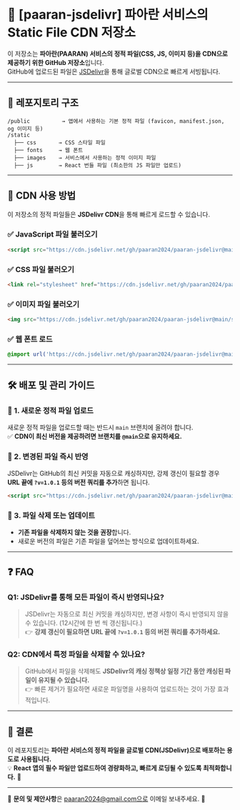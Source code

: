 # 🚀 [paaran-jsdelivr] 파아란 서비스의 Static File CDN 저장소
이 저장소는 **파아란(PAARAN) 서비스의 정적 파일(CSS, JS, 이미지 등)을 CDN으로 제공하기 위한 GitHub 저장소**입니다.  
GitHub에 업로드된 파일은 [JSDelivr](https://www.jsdelivr.com/)을 통해 글로벌 CDN으로 빠르게 서빙됩니다.  

---

## 📂 레포지토리 구조
```
/public          → 앱에서 사용하는 기본 정적 파일 (favicon, manifest.json, og 이미지 등)
/static
  ├── css       → CSS 스타일 파일
  ├── fonts     → 웹 폰트
  ├── images    → 서비스에서 사용하는 정적 이미지 파일
  ├── js        → React 번들 파일 (최소한의 JS 파일만 업로드)
```

---

## 🚀 CDN 사용 방법
이 저장소의 정적 파일들은 **JSDelivr CDN**을 통해 빠르게 로드할 수 있습니다.

### ✅ JavaScript 파일 불러오기
```html
<script src="https://cdn.jsdelivr.net/gh/paaran2024/paaran-jsdelivr@main/static/js/main.js"></script>
```

### ✅ CSS 파일 불러오기
```html
<link rel="stylesheet" href="https://cdn.jsdelivr.net/gh/paaran2024/paaran-jsdelivr@main/static/css/main.css">
```

### ✅ 이미지 파일 불러오기
```html
<img src="https://cdn.jsdelivr.net/gh/paaran2024/paaran-jsdelivr@main/static/images/logo.png" />
```

### ✅ 웹 폰트 로드
```css
@import url('https://cdn.jsdelivr.net/gh/paaran2024/paaran-jsdelivr@main/static/fonts/pretendard.css');
```

---

## 🛠 배포 및 관리 가이드
### 📌 1. 새로운 정적 파일 업로드
새로운 정적 파일을 업로드할 때는 반드시 `main` 브랜치에 올려야 합니다.  
✅ **CDN이 최신 버전을 제공하려면 브랜치를 `@main`으로 유지하세요.**

### 📌 2. 변경된 파일 즉시 반영
JSDelivr는 GitHub의 최신 커밋을 자동으로 캐싱하지만, 강제 갱신이 필요할 경우 **URL 끝에 `?v=1.0.1` 등의 버전 쿼리를 추가**하면 됩니다.

```html
<script src="https://cdn.jsdelivr.net/gh/paaran2024/paaran-jsdelivr@main/static/js/main.js?v=1.0.1"></script>
```

### 📌 3. 파일 삭제 또는 업데이트
- **기존 파일을 삭제하지 않는 것을 권장**합니다.  
- 새로운 버전의 파일은 기존 파일을 덮어쓰는 방식으로 업데이트하세요.  

---

## ❓ FAQ
### **Q1: JSDelivr를 통해 모든 파일이 즉시 반영되나요?**
> JSDelivr는 자동으로 최신 커밋을 캐싱하지만, 변경 사항이 즉시 반영되지 않을 수 있습니다.
> (12시간에 한 번 씩 갱신됩니다.)  
> 👉 **강제 갱신이 필요하면 URL 끝에 `?v=1.0.1` 등의 버전 쿼리를 추가하세요.**

### **Q2: CDN에서 특정 파일을 삭제할 수 있나요?**
> GitHub에서 파일을 삭제해도 **JSDelivr의 캐싱 정책상 일정 기간 동안 캐싱된 파일이 유지될 수 있습니다.**  
> 👉 빠른 제거가 필요하면 새로운 파일명을 사용하여 업로드하는 것이 가장 효과적입니다.

---

## 🚀 결론
이 레포지토리는 **파아란 서비스의 정적 파일을 글로벌 CDN(JSDelivr)으로 배포하는 용도로 사용됩니다.**  
💡 **React 앱의 필수 파일만 업로드하여 경량화하고, 빠르게 로딩될 수 있도록 최적화합니다.** 🚀

---

📌 **문의 및 제안사항**은 paaran2024@gmail.com으로 이메일 보내주세요. 🙌

